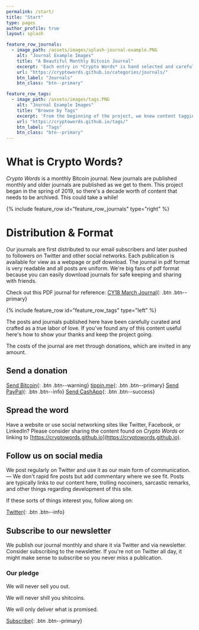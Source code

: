 ```yaml
---
permalink: /start/
title: "Start"
type: pages
author_profile: true
layout: splash

feature_row_journals:
  - image_path: /assets/images/splash-journal-example.PNG
    alt: "Journal Example Images"
    title: "A Beautiful Monthly Bitcoin Journal"
    excerpt: 'Each entry in *Crypto Words* is hand selected and carefully styled for the journal. Our goal is to educate Bitcoiners and archive commentary for future scholars.'
    url: "https://cryptowords.github.io/categories/journals/"
    btn_label: "Journals"
    btn_class: "btn--primary"

feature_row_tags:
  - image_path: /assets/images/tags.PNG
    alt: "Journal Example Images"
    title: "Browse by Tags"
    excerpt: 'From the beginning of the project, we knew content tagging and organization would be important for users. We began with author and quarter published tags and have now begun to tag articles based on keywords and it's Bitcoin discipline.'
    url: "https://cryptowords.github.io/tags/"
    btn_label: "Tags"
    btn_class: "btn--primary"
---
```


# What is Crypto Words?
*Crypto Words* is a monthly Bitcoin journal. New journals are published monthly and older journals are published as we get to them. This project began in the spring of 2019, so there's a decade worth of content that needs to be archived. This could take a while!

{% include feature_row id="feature_row_journals" type="right" %}

# Distribution & Format
Our journals are first distributed to our email subscribers and later pushed to followers on Twitter and other social networks. Each publication is available for view as a webpage or pdf download. The journal in pdf format is very readable and all posts are uniform. We're big fans of pdf format because you can easily download journals for safe keeping and sharing with friends.

Check out this PDF journal for reference:
[CY18 March Journal](/assets/publications/CY18M3.pdf){: .btn .btn--primary}

{% include feature_row id="feature_row_tags" type="left" %}




The posts and journals published here have been carefully curated and crafted as a true labor of love. If you've found any of this content useful here's how to show your thanks and keep the project going.

The costs of the journal are met through donations, which are invited in any amount.

## Send a donation

[<i class="fab fa-bitcoin"></i> Send Bitcoin](/assets/images/tipjar.png){: .btn .btn--warning} [<i class="fas fa-bolt"></i> tippin.me](https://tippin.me/@_joerodgers){: .btn .btn--primary}
[<i class="fab fa-paypal"></i> Send PayPal](https://www.paypal.me/bucwolfser){: .btn .btn--info} [<i class="fas fa-money-check-alt"></i> Send CashApp](https://cash.app/$joerodgers76){: .btn .btn--success}

## Spread the word

Have a website or use social networking sites like Twitter, Facebook, or LinkedIn? Please consider sharing the content found on *Crypto Words* or linking to [https://cryptowords.github.io](https://cryptowords.github.io).

## Follow us on social media

We post regularly on Twitter and use it as our main form of communication. — We don't rapid fire posts but add commentary where we see fit. Posts are typically links to our content here, trolling nocoiners, sarcastic remarks, and other things regarding development of this site.

If these sorts of things interest you, follow along on:

[<i class="fab fa-twitter"></i> Twitter](https://twitter.com/_cryptowords){: .btn .btn--info}

## Subscribe to our newsletter

We publish our journal monthly and share it via Twitter and via newsletter. Consider subscribing to the newsletter. If you're not on Twitter all day, it might make sense to subscribe so you never miss a publication.

### Our pledge

<i class="fas fa-check-square"></i> We will never sell you out.

<i class="fas fa-check-square"></i> We will never shill you shitcoins.

<i class="fas fa-check-square"></i> We will only deliver what is promised.

[Subscribe](https://mailchi.mp/2731ce628dba/cryptowordsnewsletter){: .btn .btn--primary}
